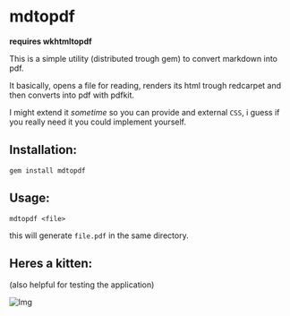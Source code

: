 # mdtopdf

**requires wkhtmltopdf**

This is a simple utility (distributed trough gem) to convert markdown into pdf.

It basically, opens a file for reading, renders its html trough redcarpet and then converts into pdf with pdfkit.

I might extend it *sometime* so you can provide and external `CSS`,
i guess if you really need it you could implement yourself.

## Installation:
`gem install mdtopdf`

## Usage:
`mdtopdf <file>`

this will generate `file.pdf` in the same directory.

## Heres a kitten:
(also helpful for testing the application)

![Img](http://i.imgur.com/7zfr3MS.jpg)
